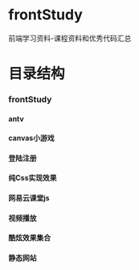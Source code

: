 # frontStudy
前端学习资料-课程资料和优秀代码汇总

#   目录结构

### frontStudy
#### antv
#### canvas小游戏
#### 登陆注册
#### 纯Css实现效果
#### 网易云课堂js
#### 视频播放
#### 酷炫效果集合
#### 静态网站
